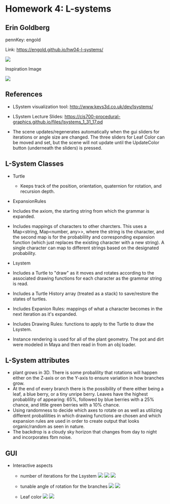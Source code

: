 # Homework 4: L-systems

## Erin Goldberg
pennKey: engold

Link: https://engold.github.io/hw04-l-systems/

![](plant1.PNG)

Inspiration Image

![](ref.png)

## References
- LSystem visualization tool: http://www.kevs3d.co.uk/dev/lsystems/ 
- LSystem Lecture Slides: https://cis700-procedural-graphics.github.io/files/lsystems_1_31_17.pd

- The scene updates/regenerates automatically when the gui sliders for iterations or angle size are changed. The three sliders for Leaf Color can be moved and set, but the scene will not update until the UpdateColor button (underneath the sliders) is pressed.

## L-System Classes
- Turtle
  - Keeps track of the position, orientation, quaternion for rotation, and recursion depth.
-   ExpansionRules
  - Includes the axiom, the starting string from which the grammar is expanded.
  - Includes mappings of characters to other charcters. This uses a Map<string, Map<number, any>>, where the string is the character, and the second map is for the probablility and corresponding expansion function (which just replaces the existing character with a new string). A single character can map to different strings based on the designated probability.
-   Lsystem 
  - Includes a Turtle to "draw" as it moves and rotates according to the associated drawing functions for each character as the grammar string is read.
  - Includes a Turtle History array (treated as a stack) to save/restore the states of turtles.
  - Includes Expanion Rules: mappings of what a character becomes in the next iteration as it's expanded. 
  - Includes Drawing Rules: functions to apply to the Turtle to draw the Lsystem.
  
- Instance rendering is used for all of the plant geometry. The pot and dirt were modeled in Maya and then read in from an obj loader. 

## L-System attributes
  - plant grows in 3D. There is some probalility that rotations will happen either on the Z-axis or on the Y-axis to ensure variation in how branches grow. 
  - At the end of every branch there is the possibility of there either being a leaf, a blue berry, or a tiny unripe berry. Leaves have the highest probablility of appearing: 65%, followed by blue berries with a 25% chance, and little green berries with a 10% chance.
  -  Using randomness to decide which axes to rotate on as well as utilizing different probalilities in which drawing functions are chosen and which expansion rules are used in order to create output that looks organic/random as seen in nature.
  - The backdrop is a cloudy sky horizon that changes from day to night and incorporates fbm noise.

## GUI
- Interactive aspects
  - number of iterations for the Lsystem
    ![](it2.png)
    ![](it3.png)
    ![](it4.png)

  - tunable angle of rotation for the branches
    ![](smallAngle.png)
    ![](bigAngle.png)

  - Leaf color
    ![](color1.png)
    ![](color2.png)


